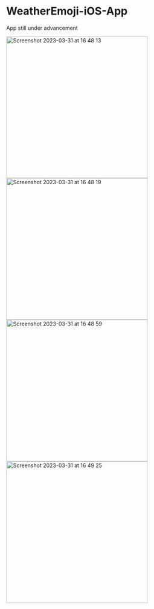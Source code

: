 # WeatherEmoji-iOS-App

App still under advancement

<img width="374" alt="Screenshot 2023-03-31 at 16 48 13" src="https://user-images.githubusercontent.com/49414902/229252228-789bf5b6-4e66-420f-887e-3cd396b782c1.png">

<img width="374" alt="Screenshot 2023-03-31 at 16 48 19" src="https://user-images.githubusercontent.com/49414902/229252232-0fe84567-dd2d-40f4-b334-c889e2193121.png">

<img width="374" alt="Screenshot 2023-03-31 at 16 48 59" src="https://user-images.githubusercontent.com/49414902/229252247-35300628-715b-4e0e-ba38-3f20a1b292aa.png">

<img width="374" alt="Screenshot 2023-03-31 at 16 49 25" src="https://user-images.githubusercontent.com/49414902/229252253-71d6d4ec-d116-4a67-a3b9-274eb0f52faf.png">




